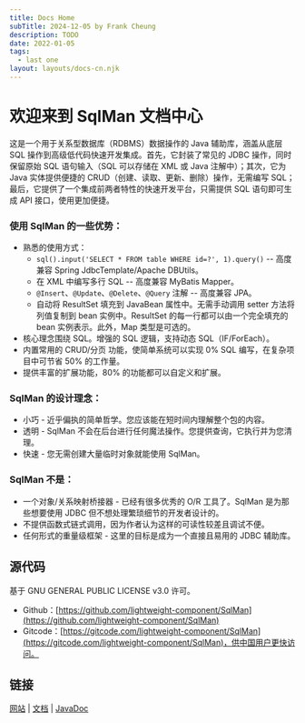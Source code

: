 ```yaml
---
title: Docs Home
subTitle: 2024-12-05 by Frank Cheung
description: TODO
date: 2022-01-05
tags:
  - last one
layout: layouts/docs-cn.njk
---
```

# 欢迎来到 SqlMan 文档中心

这是一个用于关系型数据库（RDBMS）数据操作的 Java 辅助库，涵盖从底层 SQL 操作到高级低代码快速开发集成。首先，它封装了常见的 JDBC 操作，同时保留原始 SQL 语句输入（SQL 可以存储在 XML 或 Java 注解中）；其次，它为 Java 实体提供便捷的 CRUD（创建、读取、更新、删除）操作，无需编写 SQL；最后，它提供了一个集成前两者特性的快速开发平台，只需提供 SQL 语句即可生成 API 接口，使用更加便捷。

### 使用 SqlMan 的一些优势：

- 熟悉的使用方式：
    - `sql().input('SELECT * FROM table WHERE id=?', 1).query()` -- 高度兼容 Spring JdbcTemplate/Apache DBUtils。
    - 在 XML 中编写多行 SQL -- 高度兼容 MyBatis Mapper。
    - `@Insert`、`@Update`、`@Delete`、`@Query` 注解 -- 高度兼容 JPA。
    - 自动将 ResultSet 填充到 JavaBean 属性中。无需手动调用 setter 方法将列值复制到 bean 实例中。ResultSet 的每一行都可以由一个完全填充的 bean 实例表示。此外，Map 类型是可选的。
- 核心理念围绕 SQL。增强的 SQL 逻辑，支持动态 SQL（IF/ForEach）。
- 内置常用的 CRUD/分页 功能，使简单系统可以实现 0% SQL 编写，在复杂项目中可节省 50% 的工作量。
- 提供丰富的扩展功能，80% 的功能都可以自定义和扩展。

### SqlMan 的设计理念：
- 小巧 - 近乎偏执的简单哲学。您应该能在短时间内理解整个包的内容。
- 透明 - SqlMan 不会在后台进行任何魔法操作。您提供查询，它执行并为您清理。
- 快速 - 您无需创建大量临时对象就能使用 SqlMan。

### SqlMan 不是：

- 一个对象/关系映射桥接器 - 已经有很多优秀的 O/R 工具了。SqlMan 是为那些想要使用 JDBC 但不想处理繁琐细节的开发者设计的。
- 不提供函数式链式调用，因为作者认为这样的可读性较差且调试不便。
- 任何形式的重量级框架 - 这里的目标是成为一个直接且易用的 JDBC 辅助库。

## 源代码
基于 GNU GENERAL PUBLIC LICENSE v3.0 许可。
 
- Github：[https://github.com/lightweight-component/SqlMan](https://github.com/lightweight-component/SqlMan)
- Gitcode：[https://gitcode.com/lightweight-component/SqlMan](https://gitcode.com/lightweight-component/SqlMan)，供中国用户更快访问。

## 链接

[网站](https://sqlman.ajaxjs.com) | [文档](https://sqlman.ajaxjs.com/docs) | [JavaDoc](https://github.com/lightweight-component/SqlMan)